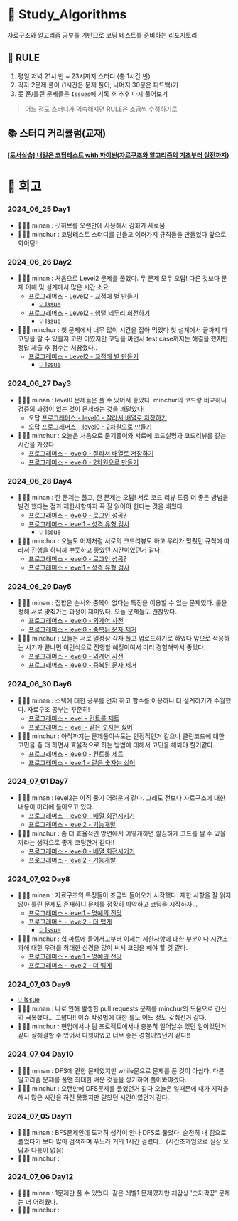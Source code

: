 # 📕 Study_Algorithms
자료구조와 알고리즘 공부를 기반으로 코딩 테스트를 준비하는 리포지토리

## 📖 RULE
1. 평일 저녁 21시 반 ~ 23시까지 스터디 (총 1시간 반)
2. 각자 2문제 풀이 (1시간은 문제 풀이, 나머지 30분은 피드백)기
3. 못 푼/틀린 문제들은 `Issues`에 기록 후 추후 다시 풀어보기
> 어느 정도 스터디가 익숙해지면 RULE은 조금씩 수정하기로

## 📚 스터디 커리큘럼(교재)
**[[도서실습] 내일은 코딩테스트 with 파이썬(자료구조와 알고리즘의 기초부터 실전까지)](https://school.programmers.co.kr/app/courses/17584/dashboard)**

# 🤔 회고
### 2024_06_25 Day1
* 🧑🏻‍💻 minan : 깃허브를 오랜만에 사용해서 감회가 새로움. 
* 👨🏽‍💻 minchur : 코딩테스트 스터디를 만들고 여러가지 규칙들을 만들었다 앞으로 화이팅!!

### 2024_06_26 Day2
* 🧑🏻‍💻 minan : 처음으로 Level2 문제를 풀었다. 두 문제 모두 오답! 다른 것보다 문제 이해 및 설계에서 많은 시간 소요
    * [프로그래머스 - Level2 - 교점에 별 만들기](https://github.com/Hwannni/Study_Algorithms/blob/main/Programmers/%ED%94%84%EB%A1%9C%EA%B7%B8%EB%9E%98%EB%A8%B8%EC%8A%A4%20%EC%BD%94%EB%94%A9%20%ED%85%8C%EC%8A%A4%ED%8A%B8%20%EB%AC%B8%EC%A0%9C%20%ED%92%80%EC%9D%B4%20%EC%A0%84%EB%9E%B5%20%3A%20%ED%8C%8C%EC%9D%B4%EC%8D%AC%ED%8E%B8/%EB%B0%B0%EC%97%B4_minan_level2_%EA%B5%90%EC%A0%90%EC%97%90%EB%B3%84%EB%A7%8C%EB%93%A4%EA%B8%B0.py)
        * [💡 Issue](https://github.com/Hwannni/Study_Algorithms/issues/12)
    * [프로그래머스 - Level2 - 행렬 테두리 회전하기](https://github.com/Hwannni/Study_Algorithms/blob/main/Programmers/%ED%94%84%EB%A1%9C%EA%B7%B8%EB%9E%98%EB%A8%B8%EC%8A%A4%20%EC%BD%94%EB%94%A9%20%ED%85%8C%EC%8A%A4%ED%8A%B8%20%EB%AC%B8%EC%A0%9C%20%ED%92%80%EC%9D%B4%20%EC%A0%84%EB%9E%B5%20%3A%20%ED%8C%8C%EC%9D%B4%EC%8D%AC%ED%8E%B8/%EB%B0%B0%EC%97%B4_minan_level2_%ED%96%89%EB%A0%AC%ED%85%8C%EB%91%90%EB%A6%AC%ED%9A%8C%EC%A0%84%ED%95%98%EA%B8%B0.py)
        * [💡 Issue](https://github.com/Hwannni/Study_Algorithms/issues/13)
* 👨🏽‍💻 minchur : 첫 문제에서 너무 많이 시간을 잡아 먹었다 첫 설계에서 끝까지 다 코딩을 짤 수 있을지 고민 이였지만 코딩을 짜면서 test case까지는 해결을 했지만 정답 제출 후 점수는 처참했다..
    * [프로그래머스 - Level2 - 교점에 별 만들기](https://github.com/jiminchur/Study_Algorithms/blob/minchur/Programmers/%ED%94%84%EB%A1%9C%EA%B7%B8%EB%9E%98%EB%A8%B8%EC%8A%A4%20%EC%BD%94%EB%94%A9%20%ED%85%8C%EC%8A%A4%ED%8A%B8%20%EB%AC%B8%EC%A0%9C%20%ED%92%80%EC%9D%B4%20%EC%A0%84%EB%9E%B5%20%3A%20%ED%8C%8C%EC%9D%B4%EC%8D%AC%ED%8E%B8/%EB%B0%B0%EC%97%B4_minchur_level2_%EA%B5%90%EC%A0%90%EC%97%90%EB%B3%84%EB%A7%8C%EB%93%A4%EA%B8%B0.py)
        * [💡 Issue](https://github.com/Hwannni/Study_Algorithms/issues/12)

### 2024_06_27 Day3
* 🧑🏻‍💻 minan : level0 문제들은 풀 수 있어서 좋았다. minchur의 코드랑 비교하니 검증의 과정이 없는 것이 문제라는 것을 깨달았다!
    * 오답 [프로그래머스 - level0 - 잘라서 배열로 저장하기](https://github.com/Hwannni/Study_Algorithms/blob/main/Programmers/%ED%94%84%EB%A1%9C%EA%B7%B8%EB%9E%98%EB%A8%B8%EC%8A%A4%20%EC%BD%94%EB%94%A9%20%ED%85%8C%EC%8A%A4%ED%8A%B8%20%EB%AC%B8%EC%A0%9C%20%ED%92%80%EC%9D%B4%20%EC%A0%84%EB%9E%B5%20%3A%20%ED%8C%8C%EC%9D%B4%EC%8D%AC%ED%8E%B8/%EB%B0%B0%EC%97%B4_minan_level0_%EC%9E%98%EB%9D%BC%EC%84%9C%EB%B0%B0%EC%97%B4%EB%A1%9C%EC%A0%80%EC%9E%A5%ED%95%98%EA%B8%B0.py)
    * 오답 [프로그래머스 - level0 - 2차원으로 만들기](https://github.com/Hwannni/Study_Algorithms/blob/main/Programmers/%ED%94%84%EB%A1%9C%EA%B7%B8%EB%9E%98%EB%A8%B8%EC%8A%A4%20%EC%BD%94%EB%94%A9%20%ED%85%8C%EC%8A%A4%ED%8A%B8%20%EB%AC%B8%EC%A0%9C%20%ED%92%80%EC%9D%B4%20%EC%A0%84%EB%9E%B5%20%3A%20%ED%8C%8C%EC%9D%B4%EC%8D%AC%ED%8E%B8/%EB%B0%B0%EC%97%B4_minan_level0_2%EC%B0%A8%EC%9B%90%EC%9C%BC%EB%A1%9C%EB%A7%8C%EB%93%A4%EA%B8%B0.py)
* 👨🏽‍💻 minchur : 오늘은 처음으로 문제풀이와 서로에 코드설명과 코드리뷰를 같는 시간을 가졌다.
    * [프로그래머스 - level0 - 잘라서 배열로 저장하기](https://github.com/jiminchur/Study_Algorithms/blob/minchur/Programmers/%ED%94%84%EB%A1%9C%EA%B7%B8%EB%9E%98%EB%A8%B8%EC%8A%A4%20%EC%BD%94%EB%94%A9%20%ED%85%8C%EC%8A%A4%ED%8A%B8%20%EB%AC%B8%EC%A0%9C%20%ED%92%80%EC%9D%B4%20%EC%A0%84%EB%9E%B5%20%3A%20%ED%8C%8C%EC%9D%B4%EC%8D%AC%ED%8E%B8/%EB%B0%B0%EC%97%B4_minchur_level0_%EC%9E%98%EB%9D%BC%EC%84%9C%EB%B0%B0%EC%97%B4%EB%A1%9C%EC%A0%80%EC%9E%A5%ED%95%98%EA%B8%B0.py)
    * [프로그래머스 - level0 - 2차원으로 만들기](https://github.com/jiminchur/Study_Algorithms/blob/minchur/Programmers/%ED%94%84%EB%A1%9C%EA%B7%B8%EB%9E%98%EB%A8%B8%EC%8A%A4%20%EC%BD%94%EB%94%A9%20%ED%85%8C%EC%8A%A4%ED%8A%B8%20%EB%AC%B8%EC%A0%9C%20%ED%92%80%EC%9D%B4%20%EC%A0%84%EB%9E%B5%20%3A%20%ED%8C%8C%EC%9D%B4%EC%8D%AC%ED%8E%B8/%EB%B0%B0%EC%97%B4_minchur_level0_2%EC%B0%A8%EC%9B%90%EC%9C%BC%EB%A1%9C%EB%A7%8C%EB%93%A4%EA%B8%B0.py)

### 2024_06_28 Day4
* 🧑🏻‍💻 minan : 한 문제는 풀고, 한 문제는 오답! 서로 코드 리뷰 도중 더 좋은 방법을 발견 했다는 점과 제한사항까지 꼭 잘 읽어야 한다는 것을 배웠다.
    * [프로그래머스 - level0 - 로그인 성공?](https://github.com/Hwannni/Study_Algorithms/blob/main/Programmers/%ED%94%84%EB%A1%9C%EA%B7%B8%EB%9E%98%EB%A8%B8%EC%8A%A4%20%EC%BD%94%EB%94%A9%20%ED%85%8C%EC%8A%A4%ED%8A%B8%20%EB%AC%B8%EC%A0%9C%20%ED%92%80%EC%9D%B4%20%EC%A0%84%EB%9E%B5%20%3A%20%ED%8C%8C%EC%9D%B4%EC%8D%AC%ED%8E%B8/%EB%94%95%EC%85%94%EB%84%88%EB%A6%AC_minan_level0_%EB%A1%9C%EA%B7%B8%EC%9D%B8%EC%84%B1%EA%B3%B5.py)
    * [프로그래머스 - level1 - 성격 유형 검사](https://github.com/Hwannni/Study_Algorithms/blob/main/Programmers/%ED%94%84%EB%A1%9C%EA%B7%B8%EB%9E%98%EB%A8%B8%EC%8A%A4%20%EC%BD%94%EB%94%A9%20%ED%85%8C%EC%8A%A4%ED%8A%B8%20%EB%AC%B8%EC%A0%9C%20%ED%92%80%EC%9D%B4%20%EC%A0%84%EB%9E%B5%20%3A%20%ED%8C%8C%EC%9D%B4%EC%8D%AC%ED%8E%B8/%EB%94%95%EC%85%94%EB%84%88%EB%A6%AC_minan_level1_%EC%84%B1%EA%B2%A9%EC%9C%A0%ED%98%95%EA%B2%80%EC%82%AC.py)
        * [💡 Issue](https://github.com/Hwannni/Study_Algorithms/issues/39)
* 👨🏽‍💻 minchur : 오늘도 어제처럼 서로의 코드리뷰도 하고 우리가 맞췄던 규칙에 따라서 진행을 하니까 뿌듯하고 좋았던 시간이였던거 같다.
    * [프로그래머스 - level0 - 로그인 성공?](https://github.com/jiminchur/Study_Algorithms/blob/minchur/Programmers/%ED%94%84%EB%A1%9C%EA%B7%B8%EB%9E%98%EB%A8%B8%EC%8A%A4%20%EC%BD%94%EB%94%A9%20%ED%85%8C%EC%8A%A4%ED%8A%B8%20%EB%AC%B8%EC%A0%9C%20%ED%92%80%EC%9D%B4%20%EC%A0%84%EB%9E%B5%20%3A%20%ED%8C%8C%EC%9D%B4%EC%8D%AC%ED%8E%B8/%EB%94%95%EC%85%94%EB%84%88%EB%A6%AC_minchur_level0_%EB%A1%9C%EA%B7%B8%EC%9D%B8%EC%84%B1%EA%B3%B5%3F.py)
    * [프로그래머스 - level1 - 성격 유형 검사](https://github.com/jiminchur/Study_Algorithms/blob/minchur/Programmers/%ED%94%84%EB%A1%9C%EA%B7%B8%EB%9E%98%EB%A8%B8%EC%8A%A4%20%EC%BD%94%EB%94%A9%20%ED%85%8C%EC%8A%A4%ED%8A%B8%20%EB%AC%B8%EC%A0%9C%20%ED%92%80%EC%9D%B4%20%EC%A0%84%EB%9E%B5%20%3A%20%ED%8C%8C%EC%9D%B4%EC%8D%AC%ED%8E%B8/%EB%94%95%EC%85%94%EB%84%88%EB%A6%AC_minan_level1_%EC%84%B1%EA%B2%A9%EC%9C%A0%ED%98%95%EA%B2%80%EC%82%AC.py)

### 2024_06_29 Day5
* 🧑🏻‍💻 minan : 집합은 순서와 중복이 없다는 특징을 이용할 수 있는 문제였다. 룰을 정해 서로 맞춰가는 과정이 재미있다. 오늘 문제들도 괜찮았다.
    * [프로그래머스 - level0 - 외계어 사전](https://github.com/Hwannni/Study_Algorithms/blob/minan/Programmers/%ED%94%84%EB%A1%9C%EA%B7%B8%EB%9E%98%EB%A8%B8%EC%8A%A4%20%EC%BD%94%EB%94%A9%20%ED%85%8C%EC%8A%A4%ED%8A%B8%20%EB%AC%B8%EC%A0%9C%20%ED%92%80%EC%9D%B4%20%EC%A0%84%EB%9E%B5%20%3A%20%ED%8C%8C%EC%9D%B4%EC%8D%AC%ED%8E%B8/%EC%A7%91%ED%95%A9_minan_level0_%EC%99%B8%EA%B3%84%EC%96%B4%EC%82%AC%EC%A0%84.py)
    * [프로그래머스 - level0 - 중복된 문자 제거](https://github.com/Hwannni/Study_Algorithms/blob/minan/Programmers/%ED%94%84%EB%A1%9C%EA%B7%B8%EB%9E%98%EB%A8%B8%EC%8A%A4%20%EC%BD%94%EB%94%A9%20%ED%85%8C%EC%8A%A4%ED%8A%B8%20%EB%AC%B8%EC%A0%9C%20%ED%92%80%EC%9D%B4%20%EC%A0%84%EB%9E%B5%20%3A%20%ED%8C%8C%EC%9D%B4%EC%8D%AC%ED%8E%B8/%EC%A7%91%ED%95%A9_minan_level0_%EC%A4%91%EB%B3%B5%EB%90%9C%EB%AC%B8%EC%9E%90%EC%A0%9C%EA%B1%B0.py)
* 👨🏽‍💻 minchur : 오늘은 서로 일정상 각자 풀고 업로드하기로 하였다 앞으로 적응하는 시기가 끝나면 이런식으로 진행할 예정이여서 미리 경험해봐서 좋았다.
    * [프로그래머스 - level0 - 외계어 사전](https://github.com/jiminchur/Study_Algorithms/blob/main/Programmers/%ED%94%84%EB%A1%9C%EA%B7%B8%EB%9E%98%EB%A8%B8%EC%8A%A4%20%EC%BD%94%EB%94%A9%20%ED%85%8C%EC%8A%A4%ED%8A%B8%20%EB%AC%B8%EC%A0%9C%20%ED%92%80%EC%9D%B4%20%EC%A0%84%EB%9E%B5%20%3A%20%ED%8C%8C%EC%9D%B4%EC%8D%AC%ED%8E%B8/%EC%A7%91%ED%95%A9_minchur_level0_%EC%99%B8%EA%B3%84%EC%96%B4%EC%82%AC%EC%A0%84.py)
    * [프로그래머스 - level0 - 중복된 문자 제거](https://github.com/jiminchur/Study_Algorithms/blob/main/Programmers/%ED%94%84%EB%A1%9C%EA%B7%B8%EB%9E%98%EB%A8%B8%EC%8A%A4%20%EC%BD%94%EB%94%A9%20%ED%85%8C%EC%8A%A4%ED%8A%B8%20%EB%AC%B8%EC%A0%9C%20%ED%92%80%EC%9D%B4%20%EC%A0%84%EB%9E%B5%20%3A%20%ED%8C%8C%EC%9D%B4%EC%8D%AC%ED%8E%B8/%EC%A7%91%ED%95%A9_minchur_level0_%EC%A4%91%EB%B3%B5%EB%90%9C%EB%AC%B8%EC%9E%90%EC%A0%9C%EA%B1%B0.py)

### 2024_06_30 Day6
* 🧑🏻‍💻 minan : 스택에 대한 공부를 먼저 하고 함수를 이용하니 더 설계하기가 수월했다. 자료구조 공부는 꾸준히!
    * [프로그래머스 - level - 컨트롤 제트](https://github.com/Hwannni/Study_Algorithms/blob/minan/Programmers/%ED%94%84%EB%A1%9C%EA%B7%B8%EB%9E%98%EB%A8%B8%EC%8A%A4%20%EC%BD%94%EB%94%A9%20%ED%85%8C%EC%8A%A4%ED%8A%B8%20%EB%AC%B8%EC%A0%9C%20%ED%92%80%EC%9D%B4%20%EC%A0%84%EB%9E%B5%20%3A%20%ED%8C%8C%EC%9D%B4%EC%8D%AC%ED%8E%B8/%EC%8A%A4%ED%83%9D_minan_level0_%EC%BB%A8%ED%8A%B8%EB%A1%A4%EC%A0%9C%ED%8A%B8.py)
    * [프로그래머스 - level - 같은 숫자는 싫어](https://github.com/Hwannni/Study_Algorithms/blob/minan/Programmers/%ED%94%84%EB%A1%9C%EA%B7%B8%EB%9E%98%EB%A8%B8%EC%8A%A4%20%EC%BD%94%EB%94%A9%20%ED%85%8C%EC%8A%A4%ED%8A%B8%20%EB%AC%B8%EC%A0%9C%20%ED%92%80%EC%9D%B4%20%EC%A0%84%EB%9E%B5%20%3A%20%ED%8C%8C%EC%9D%B4%EC%8D%AC%ED%8E%B8/%EC%8A%A4%ED%83%9D_minan_level1_%EA%B0%99%EC%9D%80%EC%88%AB%EC%9E%90%EB%8A%94%EC%8B%AB%EC%96%B4.py)
* 👨🏽‍💻 minchur : 아직까지는 문제풀이속도는 안정적인거 같으나 클린코드에 대한 고민을 좀 더 하면서 효율적으로 하는 방법에 대해서 고민을 해봐야 할거같다.
    * [프로그래머스 - level0 - 컨트롤 제트](https://github.com/jiminchur/Study_Algorithms/blob/minchur/Programmers/%ED%94%84%EB%A1%9C%EA%B7%B8%EB%9E%98%EB%A8%B8%EC%8A%A4%20%EC%BD%94%EB%94%A9%20%ED%85%8C%EC%8A%A4%ED%8A%B8%20%EB%AC%B8%EC%A0%9C%20%ED%92%80%EC%9D%B4%20%EC%A0%84%EB%9E%B5%20%3A%20%ED%8C%8C%EC%9D%B4%EC%8D%AC%ED%8E%B8/%EC%8A%A4%ED%83%9D_minchur_level0_%EC%BB%A8%ED%8A%B8%EB%A1%A4%EC%A0%9C%ED%8A%B8.py)
    * [프로그래머스 - level1 - 같은 숫자는 싫어](https://github.com/jiminchur/Study_Algorithms/blob/minchur/Programmers/%ED%94%84%EB%A1%9C%EA%B7%B8%EB%9E%98%EB%A8%B8%EC%8A%A4%20%EC%BD%94%EB%94%A9%20%ED%85%8C%EC%8A%A4%ED%8A%B8%20%EB%AC%B8%EC%A0%9C%20%ED%92%80%EC%9D%B4%20%EC%A0%84%EB%9E%B5%20%3A%20%ED%8C%8C%EC%9D%B4%EC%8D%AC%ED%8E%B8/%EC%8A%A4%ED%83%9D_minchur_level1_%EA%B0%99%EC%9D%80%EC%88%AB%EC%9E%90%EB%8A%94%EC%8B%AB%EC%96%B4.py)

### 2024_07_01 Day7
* 🧑🏻‍💻 minan : level2는 아직 풀기 어려운거 같다. 그래도 전보다 자료구조에 대한 내용이 머리에 들어오고 있다.
    * [프로그래머스 - level0 - 배열 회전시키기](https://github.com/Hwannni/Study_Algorithms/blob/minan/Programmers/%ED%94%84%EB%A1%9C%EA%B7%B8%EB%9E%98%EB%A8%B8%EC%8A%A4%20%EC%BD%94%EB%94%A9%20%ED%85%8C%EC%8A%A4%ED%8A%B8%20%EB%AC%B8%EC%A0%9C%20%ED%92%80%EC%9D%B4%20%EC%A0%84%EB%9E%B5%20%3A%20%ED%8C%8C%EC%9D%B4%EC%8D%AC%ED%8E%B8/%ED%81%90%EC%99%80%EB%8D%B0%ED%81%AC_minan_level0_%EB%B0%B0%EC%97%B4%ED%9A%8C%EC%A0%84%EC%8B%9C%ED%82%A4%EA%B8%B0.py)
    * [프로그래머스 - level2 - 기능개발](https://github.com/Hwannni/Study_Algorithms/blob/minan/Programmers/%ED%94%84%EB%A1%9C%EA%B7%B8%EB%9E%98%EB%A8%B8%EC%8A%A4%20%EC%BD%94%EB%94%A9%20%ED%85%8C%EC%8A%A4%ED%8A%B8%20%EB%AC%B8%EC%A0%9C%20%ED%92%80%EC%9D%B4%20%EC%A0%84%EB%9E%B5%20%3A%20%ED%8C%8C%EC%9D%B4%EC%8D%AC%ED%8E%B8/%ED%81%90%EC%99%80%EB%8D%B0%ED%81%AC_minan_level2_%EA%B8%B0%EB%8A%A5%EA%B0%9C%EB%B0%9C.py)
* 👨🏽‍💻 minchur : 좀 더 효율적인 방면에서 어떻게하면 깔끔하게 코드를 짤 수 있을까라는 생각으로 좋게 코딩한거 같다!!
    * [프로그래머스 - level0 - 배열 회전시키기](https://github.com/jiminchur/Study_Algorithms/blob/minchur/Programmers/%ED%94%84%EB%A1%9C%EA%B7%B8%EB%9E%98%EB%A8%B8%EC%8A%A4%20%EC%BD%94%EB%94%A9%20%ED%85%8C%EC%8A%A4%ED%8A%B8%20%EB%AC%B8%EC%A0%9C%20%ED%92%80%EC%9D%B4%20%EC%A0%84%EB%9E%B5%20%3A%20%ED%8C%8C%EC%9D%B4%EC%8D%AC%ED%8E%B8/%ED%81%90%EC%99%80%EB%8D%B0%ED%81%AC_minchur_level0_%EB%B0%B0%EC%97%B4%ED%9A%8C%EC%A0%84%EC%8B%9C%ED%82%A4%EA%B8%B0.py)
    * [프로그래머스 - level2 - 기능개발](https://github.com/jiminchur/Study_Algorithms/blob/minchur/Programmers/%ED%94%84%EB%A1%9C%EA%B7%B8%EB%9E%98%EB%A8%B8%EC%8A%A4%20%EC%BD%94%EB%94%A9%20%ED%85%8C%EC%8A%A4%ED%8A%B8%20%EB%AC%B8%EC%A0%9C%20%ED%92%80%EC%9D%B4%20%EC%A0%84%EB%9E%B5%20%3A%20%ED%8C%8C%EC%9D%B4%EC%8D%AC%ED%8E%B8/%ED%81%90%EC%99%80%EB%8D%B0%ED%81%AC_minchur_level2_%EA%B8%B0%EB%8A%A5%EA%B0%9C%EB%B0%9C.py)

### 2024_07_02 Day8
* 🧑🏻‍💻 minan : 자료구조의 특징들이 조금씩 들어오기 시작했다. 제한 사항을 잘 읽지 않아 틀린 문제도 존재하니 문제를 정확히 파악하고 코딩을 시작하자...
    * [프로그래머스 - level1 - 명예의 전당](https://github.com/Hwannni/Study_Algorithms/blob/minan/Programmers/%ED%94%84%EB%A1%9C%EA%B7%B8%EB%9E%98%EB%A8%B8%EC%8A%A4%20%EC%BD%94%EB%94%A9%20%ED%85%8C%EC%8A%A4%ED%8A%B8%20%EB%AC%B8%EC%A0%9C%20%ED%92%80%EC%9D%B4%20%EC%A0%84%EB%9E%B5%20%3A%20%ED%8C%8C%EC%9D%B4%EC%8D%AC%ED%8E%B8/%ED%9E%99_minan_level1_%EB%AA%85%EC%98%88%EC%9D%98%EC%A0%84%EB%8B%B9.py)
    * [프로그래머스 - level2 - 더 맵게](https://github.com/Hwannni/Study_Algorithms/blob/minan/Programmers/%ED%94%84%EB%A1%9C%EA%B7%B8%EB%9E%98%EB%A8%B8%EC%8A%A4%20%EC%BD%94%EB%94%A9%20%ED%85%8C%EC%8A%A4%ED%8A%B8%20%EB%AC%B8%EC%A0%9C%20%ED%92%80%EC%9D%B4%20%EC%A0%84%EB%9E%B5%20%3A%20%ED%8C%8C%EC%9D%B4%EC%8D%AC%ED%8E%B8/%ED%9E%99_minan_level2_%EB%8D%94%EB%A7%B5%EA%B2%8C.py)
        * [💡 Issue](https://github.com/Hwannni/Study_Algorithms/issues/59)
* 👨🏽‍💻 minchur : 힙 파트에 들어서고부터 이제는 제한사항에 대한 부분이나 시간초과에 대한 우려를 최대한 신경을 많이 써서 코딩을 해야 할 것 같다.
    * [프로그래머스 - level1 - 명예의 전당](https://github.com/jiminchur/Study_Algorithms/blob/minchur/Programmers/%ED%94%84%EB%A1%9C%EA%B7%B8%EB%9E%98%EB%A8%B8%EC%8A%A4%20%EC%BD%94%EB%94%A9%20%ED%85%8C%EC%8A%A4%ED%8A%B8%20%EB%AC%B8%EC%A0%9C%20%ED%92%80%EC%9D%B4%20%EC%A0%84%EB%9E%B5%20%3A%20%ED%8C%8C%EC%9D%B4%EC%8D%AC%ED%8E%B8/%ED%9E%99_minchur_level1_%EB%AA%85%EC%98%88%EC%9D%98%EC%A0%84%EB%8B%B9.py)
    * [프로그래머스 - level2 - 더 맵게](https://github.com/jiminchur/Study_Algorithms/blob/minchur/Programmers/%ED%94%84%EB%A1%9C%EA%B7%B8%EB%9E%98%EB%A8%B8%EC%8A%A4%20%EC%BD%94%EB%94%A9%20%ED%85%8C%EC%8A%A4%ED%8A%B8%20%EB%AC%B8%EC%A0%9C%20%ED%92%80%EC%9D%B4%20%EC%A0%84%EB%9E%B5%20%3A%20%ED%8C%8C%EC%9D%B4%EC%8D%AC%ED%8E%B8/%ED%9E%99_minchur_level2_%EB%8D%94%EB%A7%B5%EA%B2%8C.py)

### 2024_07_03 Day9
* [💡 Issue](https://github.com/Hwannni/Study_Algorithms/issues/61)
* 🧑🏻‍💻 minan : 나로 인해 발생한 pull requests 문제를 minchur의 도움으로 간신히 극복했다... 고맙다!! 이슈 작성법에 대한 룰도 어느 정도 갖춰진거 같다.
* 👨🏽‍💻 minchur : 현업에서나 팀 프로젝트에서나 충분히 일어날수 있던 일이었던거 같다 잘해결할 수 있어서 다행이였고 너무 좋은 경험이였던거 같다!!

### 2024_07_04 Day10
* 🧑🏻‍💻 minan : DFS에 관한 문제였지만 while문으로 문제를 푼 것이 아쉽다. 다른 알고리즘 문제를 풀땐 최대한 배운 것들을 상기하며 풀어봐야겠다.
* 👨🏽‍💻 minchur : 오랜만에 DFS문제를 풀었던거 같다 오늘은 일때문에 내가 지각을해서 많은 시간을 하진 못했지만 알찼던 시간이였던거 같다.

### 2024_07_05 Day11
* 🧑🏻‍💻 minan : BFS문제인데 도저히 생각이 안나 DFS로 풀었다. 순전히 내 힘으로 풀었다기 보다 많이 검색하며 푸느라 거의 1시간 걸렸다... (시간초과임으로 실상 오답과 다름이 없음)
* 👨🏽‍💻 minchur : 

### 2024_07_06 Day12
* 🧑🏻‍💻 minan : 1문제만 풀 수 있었다. 같은 레벨1 문제였지만 체감상 '숫자짝꿍' 문제는 더 어려웠다.
* 👨🏽‍💻 minchur : 